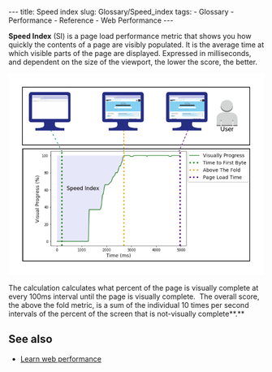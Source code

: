 --- title: Speed index slug: Glossary/Speed_index tags: - Glossary - Performance - Reference - Web Performance ---

<span class="seoSummary">**Speed Index** (SI) is a page load performance metric that shows you how quickly the contents of a page are visibly populated. <span class="ILfuVd">It is the average time at which visible parts of the page are displayed. Expressed in milliseconds, and dependent on the size of the viewport, t</span>he lower the score, the better.</span>

![Calculation of SpeedIndex](speedindex.png)

The calculation calculates what percent of the page is visually complete at every 100ms interval until the page is visually complete.  The overall score, the above the fold metric, is a sum of the individual 10 times per second intervals of the percent of the screen that is not-visually complete**.**

## See also

- [Learn web performance](/en-US/docs/Learn/Performance)
